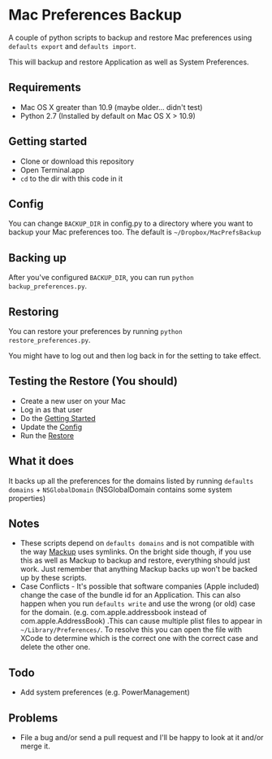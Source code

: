 # Mac Preferences Backup

A couple of python scripts to backup and restore Mac preferences using `defaults export` and `defaults import`.

This will backup and restore Application as well as System Preferences.

## Requirements

- Mac OS X greater than 10.9 (maybe older… didn't test)
- Python 2.7 (Installed by default on Mac OS X > 10.9)

## Getting started

- Clone or download this repository
- Open Terminal.app
- `cd` to the dir with this code in it

## Config

You can change `BACKUP_DIR` in config.py to a directory where you want to backup your Mac preferences too. The default is `~/Dropbox/MacPrefsBackup`

## Backing up

After you've configured `BACKUP_DIR`, you can run `python backup_preferences.py`.

## Restoring

You can restore your preferences by running `python restore_preferences.py`.

You might have to log out and then log back in for the setting to take effect.

## Testing the Restore (You should)

- Create a new user on your Mac
- Log in as that user
- Do the [Getting Started](#getting-started)
- Update the [Config](#config)
- Run the [Restore](#restoring)

## What it does

It backs up all the preferences for the domains listed by running `defaults domains` + `NSGlobalDomain` (NSGlobalDomain contains some system properties)

## Notes

- These scripts depend on `defaults domains` and is not compatible with the way [Mackup](https://github.com/lra/mackup) uses symlinks. On the bright side though, if you use this as well as Mackup to backup and restore, everything should just work. Just remember that anything Mackup backs up won't be backed up by these scripts.
- Case Conflicts - It's possible that software companies (Apple included) change the case of the bundle id for an Application. This can also happen when you run `defaults write` and use the wrong (or old) case for the domain. (e.g. com.apple.addressbook instead of com.apple.AddressBook) .This can cause multiple plist files to appear in `~/Library/Preferences/`. To resolve this you can open the file with XCode to determine which is the correct one with the correct case and delete the other one.

## Todo

- Add system preferences (e.g. PowerManagement)

## Problems 

- File a bug and/or send a pull request and I'll be happy to look at it and/or merge it.